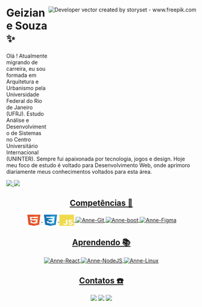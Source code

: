 <div>
  <img align="right" alt="Developer vector created by storyset - www.freepik.com" height="380" src="https://github.com/geizii/geizii/assets/158302313/3f5b0e43-b6b3-4a14-8b2d-cfd9ad749950">

<h1>Geiziane Souza ✨</h1>
<p>Olá ! 
Atualmente migrando de carreira, eu sou formada em Arquitetura e Urbanismo pela Universidade Federal do Rio de Janeiro (UFRJ). Estudo Análise e Desenvolvimento de Sistemas no Centro Universitário Internacional (UNINTER). Sempre fui apaixonada por tecnologia, jogos e design. Hoje meu foco de estudo é voltado para Desenvolvimento Web, onde aprimoro diariamente meus conhecimentos voltados para esta área. </p>
</div>


  <div align="left">
    <a href="https://github.com/geizii">
    <img height="180em" src="https://github-readme-stats.vercel.app/api?username=geizii&show_icons=true&theme=dracula&include_all_commits=true&count_private=true"/>
    <img height="180em" src="https://github-readme-stats.vercel.app/api/top-langs/?username=geizii&layout=compact&langs_count=7&theme=dracula"/>
  </div>
  <div align="center">
  <h2>Competências 🥇</h2> 
    <img align="center" alt="Anne-HTML" height="30" width="40" src="https://raw.githubusercontent.com/devicons/devicon/master/icons/html5/html5-original.svg">
    <img align="center" alt="Anne-CSS" height="30" width="40" src="https://raw.githubusercontent.com/devicons/devicon/master/icons/css3/css3-original.svg">
    <img align="center" alt="Anne-Js" height="30" width="40" src="https://raw.githubusercontent.com/devicons/devicon/master/icons/javascript/javascript-plain.svg">
    <img align="center" alt="Anne-Git" height="30" width="40" src="https://cdn.jsdelivr.net/gh/devicons/devicon/icons/git/git-original.svg" />
    <img align="center" alt="Anne-boot" height="30" width="40" src="https://cdn.jsdelivr.net/gh/devicons/devicon/icons/bootstrap/bootstrap-original.svg" />
    <img align="center" alt="Anne-Figma" height="30" width="40" src="https://cdn.jsdelivr.net/gh/devicons/devicon/icons/figma/figma-original.svg" />
  </div>


    
  <div align="center">
    <h2>Aprendendo 📚</h2>  
    <img align="center" alt="Anne-React" height="30" width="40" src="https://cdn.jsdelivr.net/gh/devicons/devicon/icons/react/react-original.svg"/>
    <img align="center" alt="Anne-NodeJS" height="30" width="40" src="https://cdn.jsdelivr.net/gh/devicons/devicon/icons/nodejs/nodejs-original.svg"/>
    <img align="center" alt="Anne-Linux" height="30" width="40" src="https://cdn.jsdelivr.net/gh/devicons/devicon/icons/linux/linux-original.svg"/>
  </div>

  <div align="center">
 <h2>Contatos ☎️</h2>
  <a href="https://instagram.com/anne_liina" target="_blank"><img src="https://img.shields.io/badge/-Instagram-%23E4405F?style=for-the-badge&logo=instagram&logoColor=white" target="_blank"></a> 
  <a href = "mailto:ge-coda@hotmail.com"><img src="https://img.shields.io/badge/-Gmail-%23333?style=for-the-badge&logo=gmail&logoColor=white" target="_blank"></a>
  <a href="https://www.linkedin.com/in/geiziane-souza" target="_blank"><img src="https://img.shields.io/badge/-LinkedIn-%230077B5?style=for-the-badge&logo=linkedin&logoColor=white" target="_blank"></a>        
  </div>
